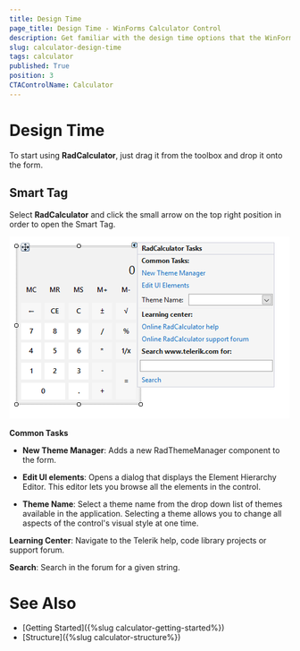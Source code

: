 ```yaml
---
title: Design Time
page_title: Design Time - WinForms Calculator Control
description: Get familiar with the design time options that the WinForms Calculator offers.   
slug: calculator-design-time
tags: calculator
published: True
position: 3
CTAControlName: Calculator
---
```


# Design Time 

To start using **RadCalculator**, just drag it from the toolbox and drop it onto the form.

## Smart Tag 

Select **RadCalculator** and click the small arrow on the top right position in order to open the Smart Tag.

![winforms/calculator-design-time 001](images/calculator-design-time001.png) 

**Common Tasks**

* __New Theme Manager__: Adds a new RadThemeManager component to the form.

* __Edit UI elements__: Opens a dialog that displays the Element Hierarchy Editor. This editor lets you browse all the elements in the control.

* __Theme Name__: Select a theme name from the drop down list of themes available in the application. Selecting a theme allows you to change all aspects of the control's visual style at one time.

**Learning Center**: Navigate to the Telerik help, code library projects or support forum.

**Search**: Search in the forum for a given string.

# See Also

* [Getting Started]({%slug calculator-getting-started%})
* [Structure]({%slug calculator-structure%})
 
        
